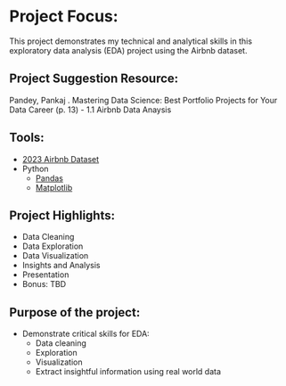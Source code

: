 # Project Focus:
This project demonstrates my technical and analytical skills in this exploratory data analysis (EDA) project using the Airbnb dataset.

## Project Suggestion Resource: 
Pandey, Pankaj . Mastering Data Science: Best Portfolio Projects for Your Data Career (p. 13) - 1.1 Airbnb Data Anaysis

## Tools:
- [2023 Airbnb Dataset](https://website-name.com)
- Python
  - [Pandas](https://pandas.pydata.org/docs/)
  - [Matplotlib](https://matplotlib.org/stable/users/index.html)

## Project Highlights:
- Data Cleaning
- Data Exploration
- Data Visualization
- Insights and Analysis
- Presentation
- Bonus: TBD

## Purpose of the project:
- Demonstrate critical skills for EDA:
  - Data cleaning
  - Exploration
  - Visualization
  - Extract insightful information using real world data
